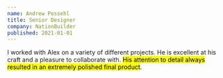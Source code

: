 ```yaml
---
name: Andrew Possehl
title: Senior Designer
company: NationBuilder
published: 2021-01-01
---
```


I worked with Alex on a variety of different projects. He is excellent at his craft and a pleasure to collaborate with. <mark>His attention to detail always resulted in an extremely polished final product</mark>.
